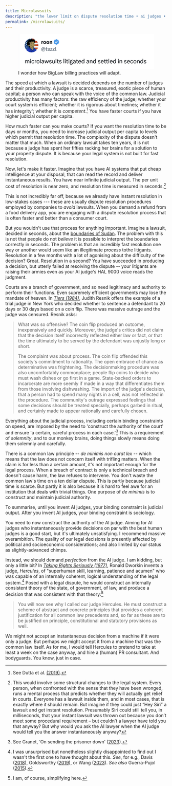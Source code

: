 ```yaml
---
title: Microlawsuits
description: "the lower limit on dispute resolution time • ai judges • slowness as legitimacy • dworkin's dream"
permalink: /microlawsuits/
---
```

<figure>
<img class="invert" src="/assets/img/microlawsuits.png"/>
<figcaption>I wonder how BigLaw billing practices will adapt.</figcaption>
</figure>

The speed at which a lawsuit is decided depends on the number of judges and their productivity. A judge is a scarce, treasured, exotic piece of human capital; a person who can speak with the voice of the common law. Judicial productivity has many factors: the raw efficiency of the judge; whether your court system is efficient; whether it is rigorous about timelines; whether it has integrity'; whether it is *competent*.[^1] You have faster courts if you have higher judicial output per capita.

How much faster can you make courts? If you want the resolution time to be days or months, you need to increase judicial output per capita to levels which permit that resolution time. The complexity of the dispute doesn't matter that much. When an ordinary lawsuit takes ten years, it is not because a judge has spent her fifties racking her brains for a solution to your property dispute. It is because your legal system is not built for fast resolution. 

Now, let's make it faster. Imagine that you have AI systems that put cheap intelligence at your disposal, that can read the record and deliver instantaneous results. You have near infinite judicial output. The per unit cost of resolution is near zero, and resolution time is measured in seconds.[^2]

This is not incredibly far off, because we already have instant resolution in low-stakes cases --- these are usually dispute resolution procedures employed by companies to *avoid* lawsuits. When you demand a refund from a food delivery app, you are engaging with a dispute resolution process that is often faster and better than a consumer court.

But you wouldn't use that process for anything important. Imagine a lawsuit, decided in seconds, about the [boundaries of Sudan](https://en.wikipedia.org/wiki/Abyei#Arbitration_by_a_panel_under_the_Permanent_Court_of_Arbitration). The problem with this is not that people do not *believe* it is possible to interpret the boundaries correctly in seconds. The problem is that an incredibly fast resolution one way or another would seem like an illegitimate *process* tothe litigants. Resolution in a few months with a lot of agonising about the difficulty of the decision? Great. Resolution in a second? You have succeeded in producing a decision, but utterly failed at resolving the dispute -- your litigants are raising their armies even as your AI judge's HAL 9000 voice reads the judgment. 

Courts are a branch of government, and so need legitimacy and authority to perform their functions. Even supremely efficient governments may lose the mandate of heaven. In [*Tiers (1984)*](https://openyls.law.yale.edu/handle/20.500.13051/5336), Judith Resnik offers the example of a trial judge in New York who decided whether to sentence a defendant to 20 days or 30 days based on a coin flip. There was massive outrage and the judge was censured. Resnik asks: 

> What was so offensive? The coin flip produced an outcome, inexpensively and quickly. Moreover, the judge's critics did not claim that the decision itself incorrectly reflected either law or fact, or that the time ultimately to be served by the defendant was unjustly long or short.
>
> The complaint was about process. The coin flip offended this society's commitment to rationality. The open embrace of chance as determinative was frightening. The decisionmaking procedure was also uncomfortably commonplace; people flip coins to decide who must wash dishes or go first in a game. State-backed orders to incarcerate are more seemly if made in a way that differentiates them from those involving dishwashing. The import of the judge's decision, that a person had to spend many nights in a cell, was not reflected in the procedure. The community's outrage expressed feelings that some decisions should be treated specially, perhaps garbed in ritual, and certainly made to appear rationally and carefully chosen.

Everything about the judicial process, including certain binding constraints on speed, are imposed by the need to 'construct the authority of the court' and ensure 'a certain, careful process in each case.'[^3] This is a requirement of *solemnity*, and to our monkey brains, doing things slowly means doing them solemnly and carefully. 

There is a common law principle -- *de minimis non curat lex* -- which means that the law does not concern itself with trifling matters. When the claim is for less than a certain amount, it's not important enough for the legal process. When a breach of contract is only a technical breach and doesn't cause harm, the law refuses to intervene. You don't waste the common law's time on a ten dollar dispute. This is partly because judicial time is scarce. But partly it is also because it is hard to feel awe for an institution that deals with trivial things. One purpose of *de minimis* is to construct and maintain judicial authority.

To summarise, until you invent AI judges, your binding constraint is judicial output. After you invent AI judges, your binding constraint is sociology. 

You need to now construct the authority of the AI judge. Aiming for AI judges who instantaneously provide decisions on par with the best human judges is a good start, but it's ultimately unsatisfying. I recommend massive overambition. The quality of our legal decisions is presently affected by political and socioeconomic considerations; and also limited by our status as slightly-advanced chimps. 

Instead, we should demand *perfection* from the AI judge. I am kidding, but only a little bit? In [*Taking Rights Seriously (1977)*](https://en.wikipedia.org/wiki/Taking_Rights_Seriously), Ronald Dworkin invents a judge, *Hercules*, of "superhuman skill, learning, patience and acumen" who was capable of an internally coherent, logical understanding of the legal system.[^4] Posed with a legal dispute, he would construct an internally consistent theory of the state, of government, of law, and produce a decision that was consistent with that theory:[^5] 

> You will now see why I called our judge Hercules. He must construct a scheme of abstract and concrete principles that provides a coherent justification for all common law precedents and, so far as these are to be justified on principle, constitutional and statutory provisions as well.

We might not accept an instantaneous decision from a machine if it were only a judge. But perhaps we might accept it from a machine that was the common law itself. As for me, I would tell Hercules to pretend to take at least a week on the case anyway, and hire a (human) PR consultant. And bodyguards. You know, just in case.

[^1]: See Dutta et al. [(2019)](https://www.nipfp.org.in/media/medialibrary/2019/03/WP_2019_258.pdf).
[^2]: This would involve some structural changes to the legal system. Every person, when confronted with the sense that they have been wronged, runs a mental process that predicts whether they will actually get relief in courts. Everyone has a lawsuit inside them, and in most cases, that is exactly where it should remain. But imagine if they could just “Hey Siri” a lawsuit and get instant resolution. Presumably Siri could still tell you, in milliseconds, that your instant lawsuit was thrown out because you don’t meet some procedural requirement – but couldn’t a lawyer have told you that anyway? But why would you ask the AI lawyer when the AI judge would tell you the answer instantaneously anyway? 
[^3]: See Granet, ‘On sending the prisoner down’ ([2023](https://www.legalstyle.co.uk/2023/03/on-sending-prisoner-down.html)).
[^4]: I was unsurprised but nonetheless slightly disappointed to find out I wasn't the first one to have thought about this. *See*, for e.g., Davis ([2018](https://scholarlycommons.law.cwsl.edu/cgi/viewcontent.cgi?article=1666&context=cwlr)), Goldsworthy ([2019](https://papers.ssrn.com/sol3/papers.cfm?abstract_id=3774717)), or Wang ([2023](https://www.scirp.org/pdf/blr_2023121115461225.pdf)). *See also* Guerra-Pujol ([2015](https://papers.ssrn.com/sol3/papers.cfm?abstract_id=2548166)).
[^5]:I am, of course, simplifying here.

